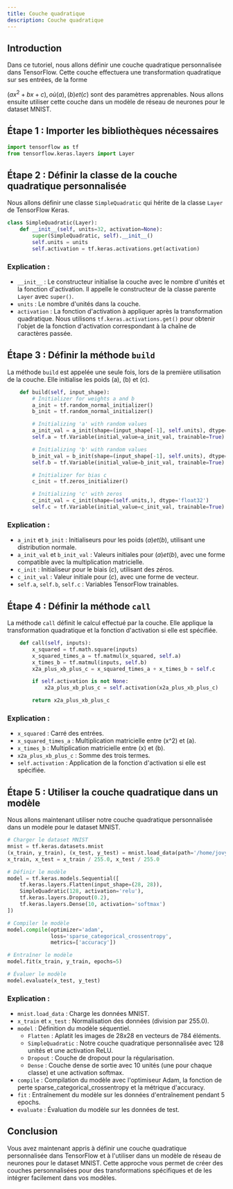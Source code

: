 ```yaml
---
title: Couche quadratique
description: Couche quadratique
---
```


## **Introduction**

Dans ce tutoriel, nous allons définir une couche quadratique personnalisée dans TensorFlow. Cette couche effectuera une transformation quadratique sur ses entrées, de la forme


 $(ax^2 + bx + c), où (a), (b) et (c)$ sont des paramètres apprenables. Nous allons ensuite utiliser cette couche dans un modèle de réseau de neurones pour le dataset MNIST.

## Étape 1 : Importer les bibliothèques nécessaires

```python
import tensorflow as tf
from tensorflow.keras.layers import Layer
```

## Étape 2 : Définir la classe de la couche quadratique personnalisée

Nous allons définir une classe `SimpleQuadratic` qui hérite de la classe `Layer` de TensorFlow Keras.

```python
class SimpleQuadratic(Layer):
    def __init__(self, units=32, activation=None):
        super(SimpleQuadratic, self).__init__()
        self.units = units
        self.activation = tf.keras.activations.get(activation)
```

### Explication :

- `__init__` : Le constructeur initialise la couche avec le nombre d'unités et la fonction d'activation. Il appelle le constructeur de la classe parente `Layer` avec `super()`.
- `units` : Le nombre d'unités dans la couche.
- `activation` : La fonction d'activation à appliquer après la transformation quadratique. Nous utilisons `tf.keras.activations.get()` pour obtenir l'objet de la fonction d'activation correspondant à la chaîne de caractères passée.

## Étape 3 : Définir la méthode `build`

La méthode `build` est appelée une seule fois, lors de la première utilisation de la couche. Elle initialise les poids \(a\), \(b\) et \(c\).

```python
    def build(self, input_shape):
        # Initializer for weights a and b
        a_init = tf.random_normal_initializer()
        b_init = tf.random_normal_initializer()

        # Initializing 'a' with random values
        a_init_val = a_init(shape=(input_shape[-1], self.units), dtype='float32')
        self.a = tf.Variable(initial_value=a_init_val, trainable=True)

        # Initializing 'b' with random values
        b_init_val = b_init(shape=(input_shape[-1], self.units), dtype='float32')
        self.b = tf.Variable(initial_value=b_init_val, trainable=True)

        # Initializer for bias c
        c_init = tf.zeros_initializer()

        # Initializing 'c' with zeros
        c_init_val = c_init(shape=(self.units,), dtype='float32')
        self.c = tf.Variable(initial_value=c_init_val, trainable=True)
```

### Explication :

- `a_init` et `b_init` : Initialiseurs pour les poids $(a) et (b)$, utilisant une distribution normale.
- `a_init_val` et `b_init_val` : Valeurs initiales pour $(a) et (b)$, avec une forme compatible avec la multiplication matricielle.
- `c_init` : Initialiseur pour le biais $(c),$ utilisant des zéros.
- `c_init_val` : Valeur initiale pour $(c)$, avec une forme de vecteur.
- `self.a`, `self.b`, `self.c` : Variables TensorFlow trainables.

## Étape 4 : Définir la méthode `call`

La méthode `call` définit le calcul effectué par la couche. Elle applique la transformation quadratique et la fonction d'activation si elle est spécifiée.

```python
    def call(self, inputs):
        x_squared = tf.math.square(inputs)
        x_squared_times_a = tf.matmul(x_squared, self.a)
        x_times_b = tf.matmul(inputs, self.b)
        x2a_plus_xb_plus_c = x_squared_times_a + x_times_b + self.c

        if self.activation is not None:
            x2a_plus_xb_plus_c = self.activation(x2a_plus_xb_plus_c)

        return x2a_plus_xb_plus_c
```

### Explication :

- `x_squared` : Carré des entrées.
- `x_squared_times_a` : Multiplication matricielle entre \(x^2\) et \(a\).
- `x_times_b` : Multiplication matricielle entre \(x\) et \(b\).
- `x2a_plus_xb_plus_c` : Somme des trois termes.
- `self.activation` : Application de la fonction d'activation si elle est spécifiée.

## Étape 5 : Utiliser la couche quadratique dans un modèle

Nous allons maintenant utiliser notre couche quadratique personnalisée dans un modèle pour le dataset MNIST.

```python
# Charger le dataset MNIST
mnist = tf.keras.datasets.mnist
(x_train, y_train), (x_test, y_test) = mnist.load_data(path='/home/jovyan/work/mnist.npz')
x_train, x_test = x_train / 255.0, x_test / 255.0

# Définir le modèle
model = tf.keras.models.Sequential([
    tf.keras.layers.Flatten(input_shape=(28, 28)),
    SimpleQuadratic(128, activation='relu'),
    tf.keras.layers.Dropout(0.2),
    tf.keras.layers.Dense(10, activation='softmax')
])

# Compiler le modèle
model.compile(optimizer='adam',
              loss='sparse_categorical_crossentropy',
              metrics=['accuracy'])

# Entraîner le modèle
model.fit(x_train, y_train, epochs=5)

# Évaluer le modèle
model.evaluate(x_test, y_test)
```

### Explication :

- `mnist.load_data` : Charge les données MNIST.
- `x_train` et `x_test` : Normalisation des données (division par 255.0).
- `model` : Définition du modèle séquentiel.
    - `Flatten` : Aplatit les images de 28x28 en vecteurs de 784 éléments.
    - `SimpleQuadratic` : Notre couche quadratique personnalisée avec 128 unités et une activation ReLU.
    - `Dropout` : Couche de dropout pour la régularisation.
    - `Dense` : Couche dense de sortie avec 10 unités (une pour chaque classe) et une activation softmax.
- `compile` : Compilation du modèle avec l'optimiseur Adam, la fonction de perte sparse_categorical_crossentropy et la métrique d'accuracy.
- `fit` : Entraînement du modèle sur les données d'entraînement pendant 5 epochs.
- `evaluate` : Évaluation du modèle sur les données de test.

## Conclusion

Vous avez maintenant appris à définir une couche quadratique personnalisée dans TensorFlow et à l'utiliser dans un modèle de réseau de neurones pour le dataset MNIST. Cette approche vous permet de créer des couches personnalisées pour des transformations spécifiques et de les intégrer facilement dans vos modèles.